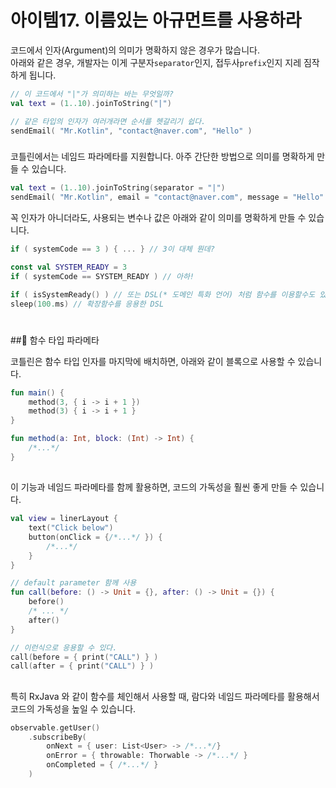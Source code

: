 # 아이템17. 이름있는 아규먼트를 사용하라
코드에서 인자(Argument)의 의미가 명확하지 않은 경우가 많습니다.  
아래와 같은 경우, 개발자는 이게 구분자`separator`인지, 접두사`prefix`인지 지레 짐작하게 됩니다.

```kotlin
// 이 코드에서 "|"가 의미하는 바는 무엇일까?
val text = (1..10).joinToString("|")

// 같은 타입의 인자가 여러개라면 순서를 헷갈리기 쉽다.
sendEmail( "Mr.Kotlin", "contact@naver.com", "Hello" )
```

###
코틀린에서는 네임드 파라메타를 지원합니다. 아주 간단한 방법으로 의미를 명확하게 만들 수 있습니다.
```kotlin
val text = (1..10).joinToString(separator = "|")
sendEmail( "Mr.Kotlin", email = "contact@naver.com", message = "Hello" )
```

꼭 인자가 아니더라도, 사용되는 변수나 값은 아래와 같이 의미를 명확하게 만들 수 있습니다.
```kotlin
if ( systemCode == 3 ) { ... } // 3이 대체 뭔데?
```
```kotlin
const val SYSTEM_READY = 3
if ( systemCode == SYSTEM_READY ) // 아하!

if ( isSystemReady() ) // 또는 DSL(* 도메인 특화 언어) 처럼 함수를 이용할수도 있다.
sleep(100.ms) // 확장함수를 응용한 DSL
```
#

##📎 함수 타입 파라메타

코틀린은 함수 타입 인자를 마지막에 배치하면, 아래와 같이 블록으로 사용할 수 있습니다.
```kotlin
fun main() {
    method(3, { i -> i + 1 })
    method(3) { i -> i + 1 }
}

fun method(a: Int, block: (Int) -> Int) {
    /*...*/
}
```
##
이 기능과 네임드 파라메타를 함께 활용하면, 코드의 가독성을 훨씬 좋게 만들 수 있습니다.
```kotlin
val view = linerLayout {
    text("Click below")
    button(onClick = {/*...*/ }) {
        /*...*/
    }
}
```
```kotlin
// default parameter 함께 사용
fun call(before: () -> Unit = {}, after: () -> Unit = {}) {
    before()
    /* ... */
    after()
}

// 이런식으로 응용할 수 있다.
call(before = { print("CALL") } )
call(after = { print("CALL") } )
```
##
특히 RxJava 와 같이 함수를 체인해서 사용할 때, 람다와 네임드 파라메타를 활용해서 코드의 가독성을 높일 수 있습니다.
```kotlin
observable.getUser()
    .subscribeBy(
        onNext = { user: List<User> -> /*...*/}
        onError = { throwable: Thorwable -> /*...*/ }
        onCompleted = { /*...*/ }
    )
```
